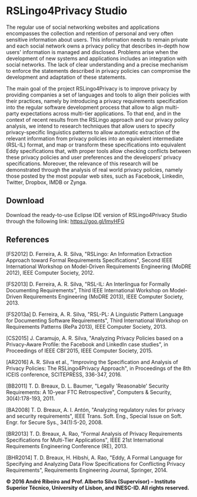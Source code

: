 # RSLingo4Privacy Studio

The regular use of social networking websites and applications encompasses the collection and retention of personal and very often sensitive information about users. This information needs to remain private and each social network owns a privacy policy that describes in-depth how users' information is managed and disclosed. Problems arise when the development of new systems and applications includes an integration with social networks. The lack of clear understanding and a precise mechanism to enforce the statements described in privacy policies can compromise the development and adaptation of these statements. 

The main goal of the project RSLingo4Privacy is to improve privacy by providing companies a set of languages and tools to align their policies with their practices, namely by introducing a privacy requirements specification into the regular software development process that allow to align multi-party expectations across multi-tier applications. To that end, and in the context of recent results from the RSLingo approach and our privacy policy analysis, we intend to research techniques that allow users to specify privacy-specific linguistics patterns to allow automatic extraction of the relevant information from privacy policies into an equivalent intermediate (RSL-IL) format, and map or transform these specifications into equivalent Eddy specifications that, with proper tools allow checking conflicts between these privacy policies and user preferences and the developers’ privacy specifications. Moreover, the relevance of this research will be demonstrated through the analysis of real world privacy policies, namely those posted by the most popular web sites, such as Facebook, Linkedin, Twitter, Dropbox, IMDB or Zynga.

## Download

Download the ready-to-use Eclipse IDE version of RSLingo4Privacy Studio through the following link: https://goo.gl/ImyHFG

## References

[FS2012] D. Ferreira, A. R. Silva, "RSLingo: An Information Extraction Approach toward Formal Requirements Specifications", Second IEEE International Workshop on Model-Driven Requirements Engineering (MoDRE 2012), IEEE Computer Society, 2012.

[FS2013] D. Ferreira, A. R. Silva, "RSL-IL: An Interlingua for Formally Documenting Requirements”, Third IEEE International Workshop on Model-Driven Requirements Engineering (MoDRE 2013), IEEE Computer Society, 2013.

[FS2013a] D. Ferreira, A. R. Silva, "RSL-PL: A Linguistic Pattern Language for Documenting Software Requirements", Third International Workshop on Requirements Patterns (RePa 2013), IEEE Computer Society, 2013.

[CS2015] J. Caramujo, A. R. Silva, "Analyzing Privacy Policies based on a Privacy-Aware Profile: the Facebook and LinkedIn case studies", in Proceedings of IEEE CBI'2015, IEEE Computer Society, 2015.

[AR2016] A. R. Silva et al., "Improving the Specification and Analysis of Privacy Policies: The RSLingo4Privacy Approach", in Proceedings of the 8th ICEIS conference, SCITEPRESS, 336-347, 2016.

[BB2011] T. D. Breaux, D. L. Baumer, "Legally 'Reasonable' Security Requirements: A 10-year FTC Retrospective", Computers & Security, 30(4):178-193, 2011.

[BA2008] T. D. Breaux, A. I. Antón, "Analyzing regulatory rules for privacy and security requirements", IEEE Trans. Soft. Eng., Special Issue on Soft. Engr. for Secure Sys., 34(1):5-20, 2008.

[BR2013] T. D. Breaux, A. Rao, "Formal Analysis of Privacy Requirements Specifications for Multi-Tier Applications", IEEE 21st International Requirements Engineering Conference (RE), 2013.

[BHR2014] T. D. Breaux, H. Hibshi, A. Rao, "Eddy, A Formal Language for Specifying and Analyzing Data Flow Specifications for Conflicting Privacy Requirements", Requirements Engineering Journal, Springer, 2014.

**© 2016 André Ribeiro and Prof. Alberto Silva (Supervisor) – Instituto Superior Técnico, University of Lisbon, and INESC-ID. All rights reserved.**
